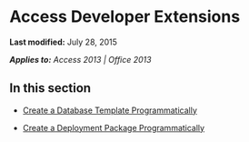 
# Access Developer Extensions

 **Last modified:** July 28, 2015

 _**Applies to:** Access 2013 | Office 2013_

## In this section


-  [Create a Database Template Programmatically](fe4a1f39-a51b-b083-3673-095e5c6684e5.md)
    
-  [Create a Deployment Package Programmatically](4eb23608-e976-49a8-3f0e-f3537b948bfd.md)
    
